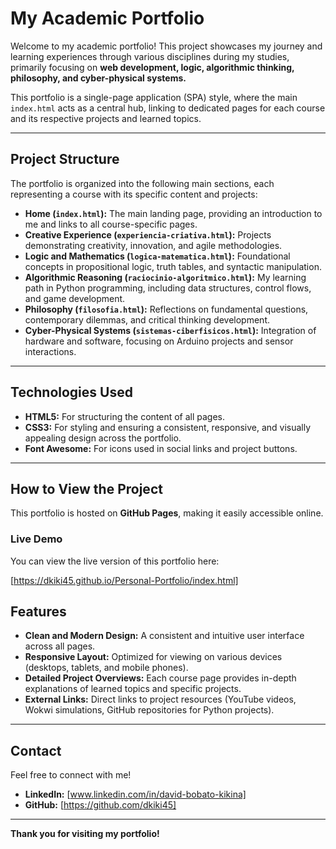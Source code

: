 # My Academic Portfolio

Welcome to my academic portfolio! This project showcases my journey and learning experiences through various disciplines during my studies, primarily focusing on **web development, logic, algorithmic thinking, philosophy, and cyber-physical systems.**

This portfolio is a single-page application (SPA) style, where the main `index.html` acts as a central hub, linking to dedicated pages for each course and its respective projects and learned topics.

---

## Project Structure

The portfolio is organized into the following main sections, each representing a course with its specific content and projects:

* **Home (`index.html`):** The main landing page, providing an introduction to me and links to all course-specific pages.
* **Creative Experience (`experiencia-criativa.html`):** Projects demonstrating creativity, innovation, and agile methodologies.
* **Logic and Mathematics (`logica-matematica.html`):** Foundational concepts in propositional logic, truth tables, and syntactic manipulation.
* **Algorithmic Reasoning (`raciocinio-algoritmico.html`):** My learning path in Python programming, including data structures, control flows, and game development.
* **Philosophy (`filosofia.html`):** Reflections on fundamental questions, contemporary dilemmas, and critical thinking development.
* **Cyber-Physical Systems (`sistemas-ciberfisicos.html`):** Integration of hardware and software, focusing on Arduino projects and sensor interactions.

---

## Technologies Used

* **HTML5:** For structuring the content of all pages.
* **CSS3:** For styling and ensuring a consistent, responsive, and visually appealing design across the portfolio.
* **Font Awesome:** For icons used in social links and project buttons.

---

## How to View the Project

This portfolio is hosted on **GitHub Pages**, making it easily accessible online.

### Live Demo

You can view the live version of this portfolio here:

[https://dkiki45.github.io/Personal-Portfolio/index.html]

## Features

* **Clean and Modern Design:** A consistent and intuitive user interface across all pages.
* **Responsive Layout:** Optimized for viewing on various devices (desktops, tablets, and mobile phones).
* **Detailed Project Overviews:** Each course page provides in-depth explanations of learned topics and specific projects.
* **External Links:** Direct links to project resources (YouTube videos, Wokwi simulations, GitHub repositories for Python projects).

---

## Contact

Feel free to connect with me!

* **LinkedIn:** [www.linkedin.com/in/david-bobato-kikina]
* **GitHub:** [https://github.com/dkiki45]

---

**Thank you for visiting my portfolio!**
